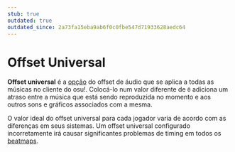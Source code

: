 ```yaml
---
stub: true
outdated: true
outdated_since: 2a73fa15eba9ab6f0c0fbe547d71933628aedc64
---
```


# Offset Universal

**Offset universal** é a [opção](/wiki/Options) do offset de áudio que se aplica a todas as músicas no cliente do osu!. Colocá-lo num valor diferente de `0` adiciona um atraso entre a música que está sendo reproduzida no momento e aos outros sons e gráficos associados com a mesma.

O valor ideal do offset universal para cada jogador varia de acordo com as diferenças em seus sistemas. Um offset universal configurado incorretamente irá causar significantes problemas de timing em todos os [beatmaps](/wiki/Beatmap).
